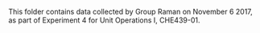 This folder contains data collected by Group Raman on November 6 2017, as part of Experiment 4 for Unit Operations I, CHE439-01.
